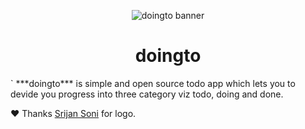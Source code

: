 <p align="center">
    <img src="https://doingto.live/images/ogimage.png" alt="doingto banner">
</p>

<h1 align="center">doingto</h1>
`
***doingto*** is simple and open source todo app which lets you to devide you progress into three category viz todo, doing and done.

 ❤️ Thanks [Srijan Soni](https://github.com/srijan0412) for logo.